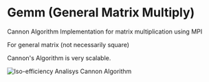 # Gemm (General Matrix Multiply)

Cannon Algorithm Implementation for matrix multiplication using MPI

For general matrix (not necessarily square)

Cannon's Algorithm is very scalable. 

![Iso-efficiency Analisys Cannon Algorithm](./cannpn.png)

